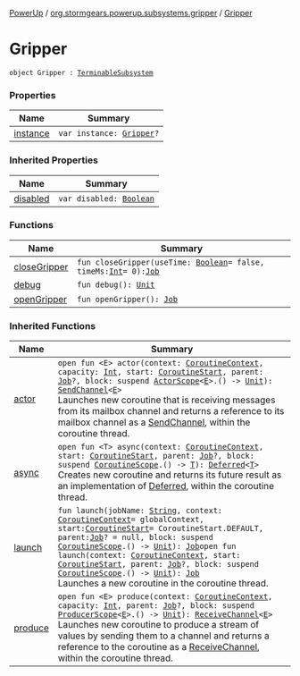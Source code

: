 [PowerUp](../../index.md) / [org.stormgears.powerup.subsystems.gripper](../index.md) / [Gripper](./index.md)

# Gripper

`object Gripper : `[`TerminableSubsystem`](../../org.stormgears.utils.concurrency/-terminable-subsystem/index.md)

### Properties

| Name | Summary |
|---|---|
| [instance](instance.md) | `var instance: `[`Gripper`](./index.md)`?` |

### Inherited Properties

| Name | Summary |
|---|---|
| [disabled](../../org.stormgears.utils.concurrency/-terminable-subsystem/disabled.md) | `var disabled: `[`Boolean`](https://kotlinlang.org/api/latest/jvm/stdlib/kotlin/-boolean/index.html) |

### Functions

| Name | Summary |
|---|---|
| [closeGripper](close-gripper.md) | `fun closeGripper(useTime: `[`Boolean`](https://kotlinlang.org/api/latest/jvm/stdlib/kotlin/-boolean/index.html)` = false, timeMs: `[`Int`](https://kotlinlang.org/api/latest/jvm/stdlib/kotlin/-int/index.html)` = 0): `[`Job`](https://kotlin.github.io/kotlinx.coroutines/kotlinx-coroutines-core/kotlinx.coroutines.experimental/-job/index.html) |
| [debug](debug.md) | `fun debug(): `[`Unit`](https://kotlinlang.org/api/latest/jvm/stdlib/kotlin/-unit/index.html) |
| [openGripper](open-gripper.md) | `fun openGripper(): `[`Job`](https://kotlin.github.io/kotlinx.coroutines/kotlinx-coroutines-core/kotlinx.coroutines.experimental/-job/index.html) |

### Inherited Functions

| Name | Summary |
|---|---|
| [actor](../../org.stormgears.utils.concurrency/-terminable-subsystem/actor.md) | `open fun <E> actor(context: `[`CoroutineContext`](https://kotlinlang.org/api/latest/jvm/stdlib/kotlin.coroutines.experimental/-coroutine-context/index.html)`, capacity: `[`Int`](https://kotlinlang.org/api/latest/jvm/stdlib/kotlin/-int/index.html)`, start: `[`CoroutineStart`](https://kotlin.github.io/kotlinx.coroutines/kotlinx-coroutines-core/kotlinx.coroutines.experimental/-coroutine-start/index.html)`, parent: `[`Job`](https://kotlin.github.io/kotlinx.coroutines/kotlinx-coroutines-core/kotlinx.coroutines.experimental/-job/index.html)`?, block: suspend `[`ActorScope`](https://kotlin.github.io/kotlinx.coroutines/kotlinx-coroutines-core/kotlinx.coroutines.experimental.channels/-actor-scope/index.html)`<`[`E`](../../org.stormgears.utils.concurrency/-terminable-subsystem/actor.md#E)`>.() -> `[`Unit`](https://kotlinlang.org/api/latest/jvm/stdlib/kotlin/-unit/index.html)`): `[`SendChannel`](https://kotlin.github.io/kotlinx.coroutines/kotlinx-coroutines-core/kotlinx.coroutines.experimental.channels/-send-channel/index.html)`<`[`E`](../../org.stormgears.utils.concurrency/-terminable-subsystem/actor.md#E)`>`<br>Launches new coroutine that is receiving messages from its mailbox channel and returns a reference to its mailbox channel as a [SendChannel](https://kotlin.github.io/kotlinx.coroutines/kotlinx-coroutines-core/kotlinx.coroutines.experimental.channels/-send-channel/index.html), within the coroutine thread. |
| [async](../../org.stormgears.utils.concurrency/-terminable-subsystem/async.md) | `open fun <T> async(context: `[`CoroutineContext`](https://kotlinlang.org/api/latest/jvm/stdlib/kotlin.coroutines.experimental/-coroutine-context/index.html)`, start: `[`CoroutineStart`](https://kotlin.github.io/kotlinx.coroutines/kotlinx-coroutines-core/kotlinx.coroutines.experimental/-coroutine-start/index.html)`, parent: `[`Job`](https://kotlin.github.io/kotlinx.coroutines/kotlinx-coroutines-core/kotlinx.coroutines.experimental/-job/index.html)`?, block: suspend `[`CoroutineScope`](https://kotlin.github.io/kotlinx.coroutines/kotlinx-coroutines-core/kotlinx.coroutines.experimental/-coroutine-scope/index.html)`.() -> `[`T`](../../org.stormgears.utils.concurrency/-terminable-subsystem/async.md#T)`): `[`Deferred`](https://kotlin.github.io/kotlinx.coroutines/kotlinx-coroutines-core/kotlinx.coroutines.experimental/-deferred/index.html)`<`[`T`](../../org.stormgears.utils.concurrency/-terminable-subsystem/async.md#T)`>`<br>Creates new coroutine and returns its future result as an implementation of [Deferred](https://kotlin.github.io/kotlinx.coroutines/kotlinx-coroutines-core/kotlinx.coroutines.experimental/-deferred/index.html), within the coroutine thread. |
| [launch](../../org.stormgears.utils.concurrency/-terminable-subsystem/launch.md) | `fun launch(jobName: `[`String`](https://kotlinlang.org/api/latest/jvm/stdlib/kotlin/-string/index.html)`, context: `[`CoroutineContext`](https://kotlinlang.org/api/latest/jvm/stdlib/kotlin.coroutines.experimental/-coroutine-context/index.html)` = globalContext, start: `[`CoroutineStart`](https://kotlin.github.io/kotlinx.coroutines/kotlinx-coroutines-core/kotlinx.coroutines.experimental/-coroutine-start/index.html)` = CoroutineStart.DEFAULT, parent: `[`Job`](https://kotlin.github.io/kotlinx.coroutines/kotlinx-coroutines-core/kotlinx.coroutines.experimental/-job/index.html)`? = null, block: suspend `[`CoroutineScope`](https://kotlin.github.io/kotlinx.coroutines/kotlinx-coroutines-core/kotlinx.coroutines.experimental/-coroutine-scope/index.html)`.() -> `[`Unit`](https://kotlinlang.org/api/latest/jvm/stdlib/kotlin/-unit/index.html)`): `[`Job`](https://kotlin.github.io/kotlinx.coroutines/kotlinx-coroutines-core/kotlinx.coroutines.experimental/-job/index.html)`open fun launch(context: `[`CoroutineContext`](https://kotlinlang.org/api/latest/jvm/stdlib/kotlin.coroutines.experimental/-coroutine-context/index.html)`, start: `[`CoroutineStart`](https://kotlin.github.io/kotlinx.coroutines/kotlinx-coroutines-core/kotlinx.coroutines.experimental/-coroutine-start/index.html)`, parent: `[`Job`](https://kotlin.github.io/kotlinx.coroutines/kotlinx-coroutines-core/kotlinx.coroutines.experimental/-job/index.html)`?, block: suspend `[`CoroutineScope`](https://kotlin.github.io/kotlinx.coroutines/kotlinx-coroutines-core/kotlinx.coroutines.experimental/-coroutine-scope/index.html)`.() -> `[`Unit`](https://kotlinlang.org/api/latest/jvm/stdlib/kotlin/-unit/index.html)`): `[`Job`](https://kotlin.github.io/kotlinx.coroutines/kotlinx-coroutines-core/kotlinx.coroutines.experimental/-job/index.html)<br>Launches a new coroutine in the coroutine thread. |
| [produce](../../org.stormgears.utils.concurrency/-terminable-subsystem/produce.md) | `open fun <E> produce(context: `[`CoroutineContext`](https://kotlinlang.org/api/latest/jvm/stdlib/kotlin.coroutines.experimental/-coroutine-context/index.html)`, capacity: `[`Int`](https://kotlinlang.org/api/latest/jvm/stdlib/kotlin/-int/index.html)`, parent: `[`Job`](https://kotlin.github.io/kotlinx.coroutines/kotlinx-coroutines-core/kotlinx.coroutines.experimental/-job/index.html)`?, block: suspend `[`ProducerScope`](https://kotlin.github.io/kotlinx.coroutines/kotlinx-coroutines-core/kotlinx.coroutines.experimental.channels/-producer-scope/index.html)`<`[`E`](../../org.stormgears.utils.concurrency/-terminable-subsystem/produce.md#E)`>.() -> `[`Unit`](https://kotlinlang.org/api/latest/jvm/stdlib/kotlin/-unit/index.html)`): `[`ReceiveChannel`](https://kotlin.github.io/kotlinx.coroutines/kotlinx-coroutines-core/kotlinx.coroutines.experimental.channels/-receive-channel/index.html)`<`[`E`](../../org.stormgears.utils.concurrency/-terminable-subsystem/produce.md#E)`>`<br>Launches new coroutine to produce a stream of values by sending them to a channel and returns a reference to the coroutine as a [ReceiveChannel](https://kotlin.github.io/kotlinx.coroutines/kotlinx-coroutines-core/kotlinx.coroutines.experimental.channels/-receive-channel/index.html), within the coroutine thread. |
